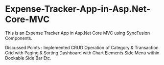 # Expense-Tracker-App-in-Asp.Net-Core-MVC
This is an Expense Tracker App in Asp.Net Core MVC using SyncFusion Components.


Discussed Points :
Implemented CRUD Operation of Category & Transaction
Grid with Paging & Sorting
Dashboard with Chart Elements
Side Menu within Dockable Side Bar
Etc.



